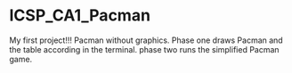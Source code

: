 # ICSP_CA1_Pacman
My first project!!! Pacman without graphics.
Phase one draws Pacman and the table according in the terminal.
phase two runs the simplified Pacman game.
